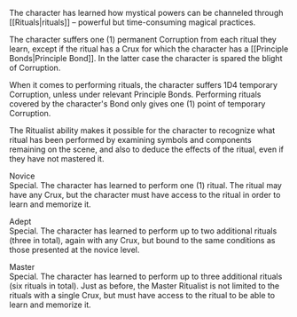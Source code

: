 The character has learned how mystical powers can be channeled through [[Rituals|rituals]] – powerful but time-consuming magical practices.

The character suffers one (1) permanent Corruption from each ritual they learn, except if the ritual has a Crux for which the character has a [[Principle Bonds|Principle Bond]]. In the latter case the character is spared the blight of Corruption.

When it comes to performing rituals, the character suffers 1D4 temporary Corruption, unless under relevant Principle Bonds. Performing rituals covered by the character's Bond only gives one (1) point of temporary Corruption.

The Ritualist ability makes it possible for the character to recognize what ritual has been performed by examining symbols and components remaining on the scene, and also to deduce the effects of the ritual, even if they have not mastered it.

Novice<br>Special. The character has learned to perform one (1) ritual. The ritual may have any Crux, but the character must have access to the ritual in order to learn and memorize it.

Adept<br>Special. The character has learned to perform up to two additional rituals (three in total), again with any Crux, but bound to the same conditions as those presented at the novice level.

Master<br>Special. The character has learned to perform up to three additional rituals (six rituals in total). Just as before, the Master Ritualist is not limited to the rituals with a single Crux, but must have access to the ritual to be able to learn and memorize it.